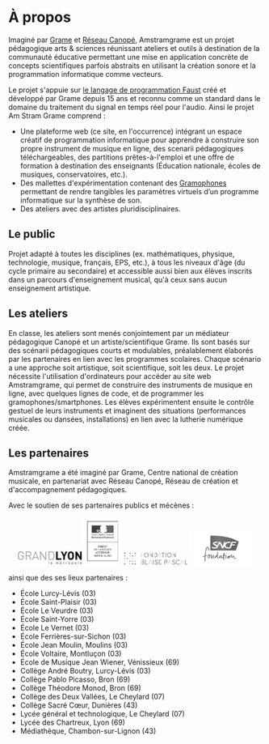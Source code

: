 # À propos

Imaginé par [Grame](http://www.grame.fr) et [Réseau Canopé](https://www.reseau-canope.fr/), Amstramgrame est un projet pédagogique arts & sciences réunissant ateliers et outils à destination de la communauté éducative permettant une mise en application concrète de concepts scientifiques parfois abstraits en utilisant la création sonore et la programmation informatique comme vecteurs.

Le projet s'appuie sur [le langage de programmation Faust](faust/about.md) créé et développé par Grame depuis 15 ans et reconnu comme un standard dans le domaine du traitement du signal en temps réel pour l'audio. Ainsi le projet Am Stram Grame comprend :

* Une plateforme web (ce site, en l'occurrence) intégrant un espace créatif de programmation informatique pour apprendre à construire son propre instrument de musique en ligne, des scenarii pédagogiques téléchargeables, des partitions prêtes-à-l'emploi et une offre de formation à destination des enseignants (Éducation nationale, écoles de musiques, conservatoires, etc.).
* Des mallettes d'expérimentation contenant des [Gramophones](gramophone/about.md) permettant de rendre tangibles les paramètres virtuels d’un programme informatique sur la synthèse de son.
* Des ateliers avec des artistes pluridisciplinaires.

## Le public

Projet adapté à toutes les disciplines (ex. mathématiques, physique, technologie, musique, français, EPS, etc.), à tous les niveaux d'âge (du cycle primaire au secondaire) et accessible aussi bien aux élèves inscrits dans un parcours d'enseignement musical, qu'à ceux sans aucun enseignement artistique.

## Les ateliers

En classe, les ateliers sont menés conjointement par un médiateur pédagogique Canopé et un artiste/scientifique Grame. Ils sont basés sur des scénarii pédagogiques courts et modulables, préalablement élaborés par les partenaires en lien avec les programmes scolaires. Chaque scénario a une approche soit artistique, soit scientifique, soit les deux. Le projet nécessite l'utilisation d'ordinateurs pour accéder au site web Amstramgrame, qui permet de construire des instruments de musique en ligne, avec quelques lignes de code, et de programmer les gramophones/smartphones. Les élèves expérimentent ensuite le contrôle gestuel de leurs instruments et imaginent des situations (performances musicales ou dansées, installations) en lien avec la lutherie numérique créée.

## Les partenaires

Amstramgrame a été imaginé par Grame, Centre national de création musicale, en partenariat avec Réseau Canopé, Réseau de création et d'accompagnement pédagogiques.

Avec le soutien de ses partenaires publics et mécènes :

<center>
<a href="https://www.grandlyon.com/"><img src="img/logoMetro.png" width=25%></a>
<a href="https://www.culture.gouv.fr/Regions/Drac-Auvergne-Rhone-Alpes"><img src="img/logoMinis.png" width=15%></a>
<a href="https://www.fondation-blaise-pascal.org/"><img src="img/logoBlaise.png" width=25%></a>
<a href="https://www.sncf.com/fr/engagements/fondation-sncf"><img src="img/logoSNCF.png" width=25%></a>
</center>

ainsi que des ses lieux partenaires :

* École Lurcy-Lévis (03)
* École Saint-Plaisir (03)
* École Le Veurdre (03)
* École Saint-Yorre (03)
* École Le Vernet (03)
* École Ferrières-sur-Sichon (03)
* École Jean Moulin, Moulins (03)
* École Voltaire, Montluçon (03)
* École de Musique Jean Wiener, Vénissieux (69)
* Collège André Boutry, Lurcy-Lévis (03)
* Collège Pablo Picasso, Bron (69)
* Collège Théodore Monod, Bron (69)
* Collège des Deux Vallées, Le Cheylard (07)
* Collège Sacré Cœur, Dunières (43)
* Lycée général et technologique, Le Cheylard (07)
* Lycée des Chartreux, Lyon (69)
* Médiathèque, Chambon-sur-Lignon (43)
